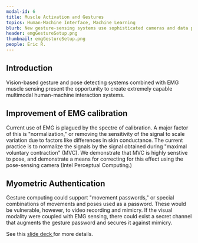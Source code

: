 ```yaml
---
modal-id: 6
title: Muscle Activation and Gestures
topics: Human-Machine Interface, Machine Learning
blurb: New gesture-sensing systems use sophisticated cameras and data processing to achieve in-air interaction with computer systems. A key feature of human movement, however, is invisible to these cameras: the activation of the muscles. Electromyography (EMG) can sense the activation of muscles, but it is difficult to infer pose and movement from EMG alone. These two complementary technologies can be combined to improve human-machine interaction.
header: emgGestureSetup.png
thumbnail: emgGestureSetup.png
people: Eric R. 
---
```

## Introduction
Vision-based gesture and pose detecting systems combined with EMG muscle sensing present the opportunity to create extremely capable multimodal human-machine interaction systems. 

## Improvement of EMG calibration
Current use of EMG is plagued by the spectre of calibration. A major factor of this is "normalization," or removing the sensitivity of the signal to scale variation due to factors like differences in skin conductance. The current practice is to normalize the signals by the signal obtained during "maximal voluntary contraction" (MVC). We demonstrate that MVC is highly senstive to pose, and demonstrate a means for correcting for this effect using the pose-sensing camera (Intel Perceptual Computing.) 

## Myometric Authentication
Gesture computing could support "movement passwords," or special combinations of movements and poses used as a password. These would be vulnerable, however, to video recording and mimicry. If the visual modality were coupled with EMG sensing, there could exist a secret channel that augments the gesture password and secures it against mimicry.

See this <a href="JustEMGSlidesFromCSNE.ppt">slide deck </a> for more details.


